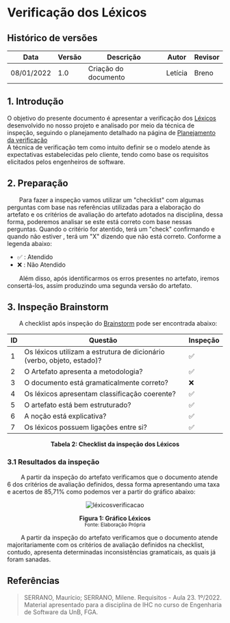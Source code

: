 # Verificação dos Léxicos

## Histórico de versões
| Data       | Versão | Descrição            | Autor                                         | Revisor                                      |
| ---------- | ------ | -------------------- | --------------------------------------------- | -------------------------------------------- |
| 08/01/2022 | 1.0    | Criação do documento | Letícia | Breno |
## 1. Introdução

O objetivo do presente documento é apresentar a verificação dos [Léxicos](../modelagem/lexicos.md)  desenvolvido no nosso projeto e analisado por meio da técnica de inspeção, seguindo o planejamento detalhado na página de [Planejamento da verificação](../planejamento.md)
<br>A técnica de verificação tem como intuito definir se o modelo atende às expectativas estabelecidas pelo cliente, tendo como base os requisitos elicitados pelos engenheiros de software.


## 2. Preparação

&emsp;&emsp;Para fazer a inspeção vamos utilizar um "checklist" com algumas perguntas com base nas referências utilizadas para a elaboração do artefato e os critérios de avaliação do artefato adotados na disciplina, dessa forma, poderemos analisar se este está correto com base nessas perguntas. Quando o critério for atentido, terá um "check" confirmando e quando não estiver , terá um "X" dizendo que não está correto. Conforme a legenda abaixo:

- ✅ : Atendido
- ❌ : Não Atendido

&emsp;&emsp;Além disso, após identificarmos os erros presentes no artefato, iremos consertá-los, assim produzindo uma segunda versão do artefato.

## 3. Inspeção Brainstorm

&emsp;&emsp;A checklist após inspeção do [Brainstorm](../../elicitacao/brainstorm.md) pode ser encontrada abaixo:

<center>

|ID|Questão| Inspeção |
|-----------|-------------|-------------|
| 1 | Os léxicos utilizam a estrutura de dicionário (verbo, objeto, estado)? | ✅ |
| 2 | O Artefato apresenta a metodologia? | ✅ |
| 3 | O documento está gramaticalmente correto?| ❌ |
| 4 | Os léxicos apresentam classificação coerente? |✅ |
| 5 | O artefato está bem estruturado? |✅ |
| 6 | A noção está explicativa? |✅ |
| 7 | Os léxicos possuem ligações entre si? |✅ |


</center>

<figcaption align='center'>
    <b>Tabela 2: Checklist da inspeção dos Léxicos </b>
</figcaption>

### 3.1 Resultados da inspeção
&emsp;&emsp; A partir da inspeção do artefato verificamos que o documento atende 6 dos critérios de avaliação definidos, dessa forma apresentando uma taxa e acertos de 85,71% como podemos ver a partir do gráfico abaixo:

<center>

![léxicosverificacao](https://user-images.githubusercontent.com/72623771/211195187-868024a6-b8b2-4e99-ae91-e8f99992dd8c.png)


</center>

<figcaption align='center'>
    <b>Figura 1: Gráfico Léxicos  </b>
    <br><small> Fonte: Elaboração Própria </small>
</figcaption>


&emsp;&emsp; A partir da inspeção do artefato verificamos que o documento atende majoritariamente com os critérios de avaliação definidos na checklist, contudo, apresenta determinadas inconsistências gramaticais, as quais já foram sanadas.


## Referências

> SERRANO, Maurício; SERRANO, Milene. Requisitos - Aula 23. 1º/2022. Material apresentado para a disciplina de IHC no curso de Engenharia de Software da UnB, FGA.
